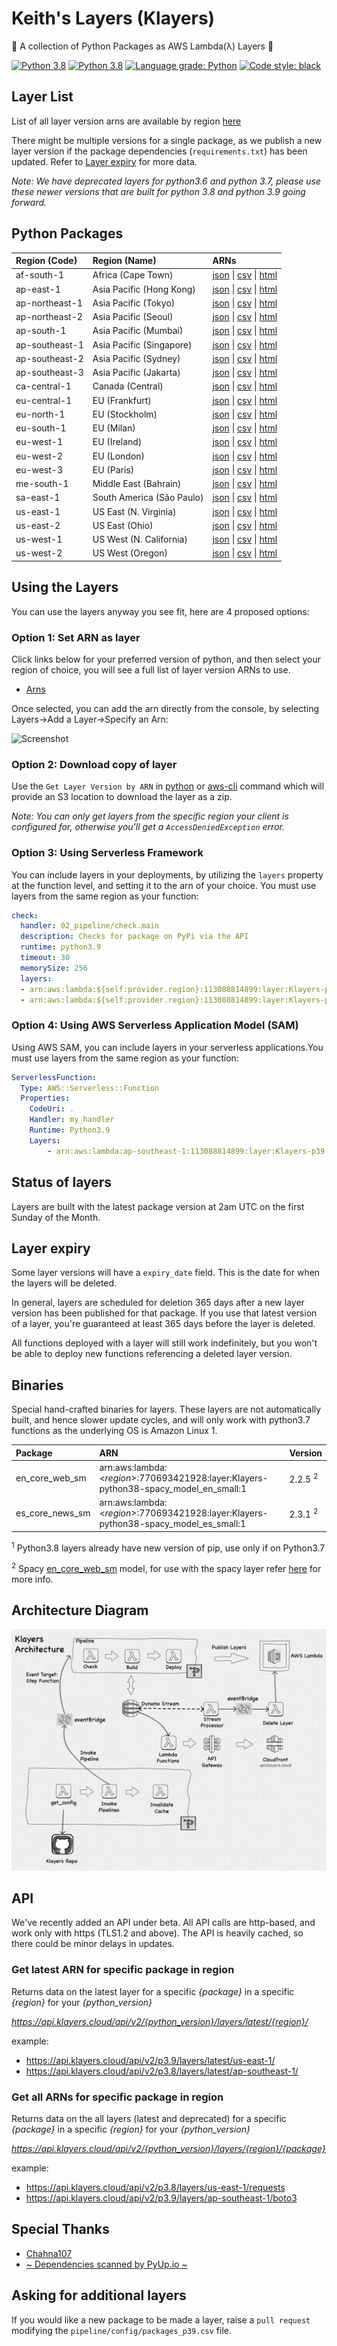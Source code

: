 # Keith's Layers (Klayers)

🐍 A collection of Python Packages as AWS Lambda(λ) Layers 🐍

[![Python 3.8](https://img.shields.io/badge/python-3.8-green.svg)](https://www.python.org/downloads/release/python-380/) [![Python 3.8](https://img.shields.io/badge/python-3.9-green.svg)](https://www.python.org/downloads/release/python-390/) [![Language grade: Python](https://img.shields.io/lgtm/grade/python/g/keithrozario/Klayers.svg?logo=lgtm&logoWidth=18)](https://lgtm.com/projects/g/keithrozario/Klayers/context:python) [![Code style: black](https://img.shields.io/badge/code%20style-black-000000.svg)](https://github.com/psf/black) 

## Layer List

List of all layer version arns are available by region [here](deployments/python3.8/arns)

There might be multiple versions for a single package, as we publish a new layer version if the package dependencies (`requirements.txt`) has been updated. Refer to [Layer expiry](#Layer-expiry) for more data.

*Note: We have deprecated layers for python3.6 and python 3.7, please use these newer versions that are built for python 3.8 and python 3.9 going forward.*

## Python Packages

| Region (Code) | Region (Name)| ARNs|
| :------------- |:--------|:--------|
| af-south-1 |Africa (Cape Town)| [json](https://api.klayers.cloud//api/v2/p3.9/layers/latest/af-south-1/json) \| [csv]((https://api.klayers.cloud//api/v2/p3.9/layers/latest/af-south-1/csv)) \| [html]((https://api.klayers.cloud//api/v2/p3.9/layers/latest/af-south-1/html))|
| ap-east-1 | Asia Pacific (Hong Kong)| [json](https://api.klayers.cloud//api/v2/p3.9/layers/latest/ap-east-1/json) \| [csv]((https://api.klayers.cloud//api/v2/p3.9/layers/latest/ap-east-1/csv)) \| [html]((https://api.klayers.cloud//api/v2/p3.9/layers/latest/ap-east-1/html))|
| ap-northeast-1 |Asia Pacific (Tokyo)| [json](https://api.klayers.cloud//api/v2/p3.9/layers/latest/ap-northeast-1/json) \| [csv]((https://api.klayers.cloud//api/v2/p3.9/layers/latest/ap-northeast-1/csv)) \| [html]((https://api.klayers.cloud//api/v2/p3.9/layers/latest/ap-northeast-1/html))|
| ap-northeast-2 |Asia Pacific (Seoul)| [json](https://api.klayers.cloud//api/v2/p3.9/layers/latest/ap-northeast-2/json) \| [csv]((https://api.klayers.cloud//api/v2/p3.9/layers/latest/ap-northeast-2/csv)) \| [html]((https://api.klayers.cloud//api/v2/p3.9/layers/latest/ap-northeast-2/html))|
| ap-south-1 |Asia Pacific (Mumbai)| [json](https://api.klayers.cloud//api/v2/p3.9/layers/latest/ap-south-1/json) \| [csv]((https://api.klayers.cloud//api/v2/p3.9/layers/latest/ap-south-1/csv)) \| [html]((https://api.klayers.cloud//api/v2/p3.9/layers/latest/ap-south-1/html))|
| ap-southeast-1 |Asia Pacific (Singapore)| [json](https://api.klayers.cloud//api/v2/p3.9/layers/latest/ap-southeast-1/json) \| [csv]((https://api.klayers.cloud//api/v2/p3.9/layers/latest/ap-southeast-1/csv)) \| [html]((https://api.klayers.cloud//api/v2/p3.9/layers/latest/ap-southeast-1/html))|
| ap-southeast-2 |Asia Pacific (Sydney)| [json](https://api.klayers.cloud//api/v2/p3.9/layers/latest/ap-southeast-2/json) \| [csv]((https://api.klayers.cloud//api/v2/p3.9/layers/latest/ap-southeast-2/csv)) \| [html]((https://api.klayers.cloud//api/v2/p3.9/layers/latest/ap-southeast-2/html))|
| ap-southeast-3 |Asia Pacific (Jakarta)| [json](https://api.klayers.cloud//api/v2/p3.9/layers/latest/ap-southeast-3/json) \| [csv]((https://api.klayers.cloud//api/v2/p3.9/layers/latest/ap-southeast-3/csv)) \| [html]((https://api.klayers.cloud//api/v2/p3.9/layers/latest/ap-southeast-3/html))|
| ca-central-1 |Canada (Central)| [json](https://api.klayers.cloud//api/v2/p3.9/layers/latest/ca-central-1/json) \| [csv]((https://api.klayers.cloud//api/v2/p3.9/layers/latest/ca-central-1/csv)) \| [html]((https://api.klayers.cloud//api/v2/p3.9/layers/latest/ca-central-1/html))|
| eu-central-1 |EU (Frankfurt)| [json](https://api.klayers.cloud//api/v2/p3.9/layers/latest/eu-central-1/json) \| [csv]((https://api.klayers.cloud//api/v2/p3.9/layers/latest/eu-central-1/csv)) \| [html]((https://api.klayers.cloud//api/v2/p3.9/layers/latest/eu-central-1/html))|
| eu-north-1 |EU (Stockholm)| [json](https://api.klayers.cloud//api/v2/p3.9/layers/latest/eu-north-1/json) \| [csv]((https://api.klayers.cloud//api/v2/p3.9/layers/latest/eu-north-1/csv)) \| [html]((https://api.klayers.cloud//api/v2/p3.9/layers/latest/eu-north-1/html))|
| eu-south-1 |EU (Milan)| [json](https://api.klayers.cloud//api/v2/p3.9/layers/latest/eu-south-1/json) \| [csv]((https://api.klayers.cloud//api/v2/p3.9/layers/latest/eu-south-1/csv)) \| [html]((https://api.klayers.cloud//api/v2/p3.9/layers/latest/eu-south-1/html))|
| eu-west-1 |EU (Ireland)| [json](https://api.klayers.cloud//api/v2/p3.9/layers/latest/eu-west-1/json) \| [csv]((https://api.klayers.cloud//api/v2/p3.9/layers/latest/eu-west-1/csv)) \| [html]((https://api.klayers.cloud//api/v2/p3.9/layers/latest/eu-west-1/html))|
| eu-west-2 |EU (London)| [json](https://api.klayers.cloud//api/v2/p3.9/layers/latest/eu-west-2/json) \| [csv]((https://api.klayers.cloud//api/v2/p3.9/layers/latest/eu-west-2/csv)) \| [html]((https://api.klayers.cloud//api/v2/p3.9/layers/latest/eu-west-2/html))|
| eu-west-3 |EU (Paris)| [json](https://api.klayers.cloud//api/v2/p3.9/layers/latest/eu-west-3/json) \| [csv]((https://api.klayers.cloud//api/v2/p3.9/layers/latest/eu-west-3/csv)) \| [html]((https://api.klayers.cloud//api/v2/p3.9/layers/latest/eu-west-3/html))|
| me-south-1 |Middle East (Bahrain)| [json](https://api.klayers.cloud//api/v2/p3.9/layers/latest/me-south-1/json) \| [csv]((https://api.klayers.cloud//api/v2/p3.9/layers/latest/me-south-1/csv)) \| [html]((https://api.klayers.cloud//api/v2/p3.9/layers/latest/me-south-1/html))|
| sa-east-1 |South America (São Paulo)| [json](https://api.klayers.cloud//api/v2/p3.9/layers/latest/sa-east-1/json) \| [csv]((https://api.klayers.cloud//api/v2/p3.9/layers/latest/sa-east-1/csv)) \| [html]((https://api.klayers.cloud//api/v2/p3.9/layers/latest/sa-east-1/html))|
| us-east-1 |US East (N. Virginia)| [json](https://api.klayers.cloud//api/v2/p3.9/layers/latest/us-east-1/json) \| [csv]((https://api.klayers.cloud//api/v2/p3.9/layers/latest/us-east-1/csv)) \| [html]((https://api.klayers.cloud//api/v2/p3.9/layers/latest/us-east-1/html))|
| us-east-2 |US East (Ohio)| [json](https://api.klayers.cloud//api/v2/p3.9/layers/latest/us-east-2/json) \| [csv]((https://api.klayers.cloud//api/v2/p3.9/layers/latest/us-east-2/csv)) \| [html]((https://api.klayers.cloud//api/v2/p3.9/layers/latest/us-east-2/html))|
| us-west-1 |US West (N. California)| [json](https://api.klayers.cloud//api/v2/p3.9/layers/latest/us-west-1/json) \| [csv]((https://api.klayers.cloud//api/v2/p3.9/layers/latest/us-west-1/csv)) \| [html]((https://api.klayers.cloud//api/v2/p3.9/layers/latest/us-west-1/html))|
| us-west-2 |US West (Oregon)| [json](https://api.klayers.cloud//api/v2/p3.9/layers/latest/us-west-2/json) \| [csv]((https://api.klayers.cloud//api/v2/p3.9/layers/latest/us-west-2/csv)) \| [html]((https://api.klayers.cloud//api/v2/p3.9/layers/latest/us-west-2/html))|


## Using the Layers

You can use the layers anyway you see fit, here are 4 proposed options:

### Option 1: Set ARN as layer

Click links below for your preferred version of python, and then select your region of choice, you will see a full list of layer version ARNs to use.

* [Arns](deployments/python3.8)

Once selected, you can add the arn directly from the console, by selecting Layers->Add a Layer->Specify an Arn:

![Screenshot](documentation/add_arn.png)

### Option 2: Download copy of layer

Use the `Get Layer Version by ARN` in [python](https://boto3.amazonaws.com/v1/documentation/api/latest/reference/services/lambda.html#Lambda.Client.get_layer_version_by_arn) or [aws-cli](https://docs.aws.amazon.com/cli/latest/reference/lambda/get-layer-version-by-arn.html) command which will provide an S3 location to download the layer as a zip.

*Note: You can only get layers from the specific region your client is configured for, otherwise you'll get a `AccessDeniedException` error.*

### Option 3: Using Serverless Framework

You can include layers in your deployments, by utilizing the `layers` property at the function level, and setting it to the arn of your choice. You must use layers from the same region as your function:

```yaml
check:
  handler: 02_pipeline/check.main
  description: Checks for package on PyPi via the API
  runtime: python3.9
  timeout: 30
  memorySize: 256
  layers:
  - arn:aws:lambda:${self:provider.region}:113088814899:layer:Klayers-python37-packaging:1
  - arn:aws:lambda:${self:provider.region}:113088814899:layer:Klayers-python38-aws-lambda-powertools:23
```

### Option 4: Using AWS Serverless Application Model (SAM)

Using AWS SAM, you can include layers in your serverless applications.You must use layers from the same region as your function:

```yaml
ServerlessFunction:
  Type: AWS::Serverless::Function
  Properties:
    CodeUri: .
    Handler: my_handler
    Runtime: Python3.9
    Layers:
        - arn:aws:lambda:ap-southeast-1:113088814899:layer:Klayers-p39-packaging:1
```

## Status of layers

Layers are built with the latest package version at 2am UTC on the first Sunday of the Month.

## Layer expiry

Some layer versions will have a `expiry_date` field. This is the date for when the layers will be deleted.

In general, layers are scheduled for deletion 365 days after a new layer version has been published for that package. If you use that latest version of a layer, you're guaranteed at least 365 days before the layer is deleted.

All functions deployed with a layer will still work indefinitely, but you won't be able to deploy new functions referencing a deleted layer version.

## Binaries

Special hand-crafted binaries for layers. These layers are not automatically built, and hence slower update cycles, and will only work with python3.7 functions as the underlying OS is Amazon Linux 1.

| Package        | ARN                                                                             | Version    |
| :------------- |:------------------------------------------------------------------------------- | ---------- |
| en_core_web_sm | arn:aws:lambda:\<*region*>:770693421928:layer:Klayers-python38-spacy_model_en_small:1 | 2.2.5 <sup>2</sup>|
| es_core_news_sm | arn:aws:lambda:\<*region*>:770693421928:layer:Klayers-python38-spacy_model_es_small:1 | 2.3.1 <sup>2</sup>|

<sup>1</sup> Python3.8 layers already have new version of pip, use only if on Python3.7

<sup>2</sup> Spacy [en_core_web_sm](https://spacy.io/models/en) model, for use with the spacy layer refer [here](https://github.com/keithrozario/Klayers/issues/97) for more info.


## Architecture Diagram

![Screenshot](documentation/Klayers-Architecture.png)

## API

We've recently added an API under beta. All API calls are http-based, and work only with https (TLS1.2 and above). The API is heavily cached, so there could be minor delays in updates.

### Get latest ARN for specific package in region

Returns data on the latest layer for a specific *{package}* in a specific *{region}* for your *{python_version}*

*https://api.klayers.cloud/api/v2/{python_version}/layers/latest/{region}/*

example:

  * https://api.klayers.cloud/api/v2/p3.9/layers/latest/us-east-1/
  * https://api.klayers.cloud/api/v2/p3.8/layers/latest/ap-southeast-1/


### Get all ARNs for specific package in region

Returns data on the all layers (latest and deprecated) for a specific *{package}* in a specific *{region}* for your *{python_version}*

*https://api.klayers.cloud/api/v2/{python_version}/layers/{region}/{package}*


example:

  * https://api.klayers.cloud/api/v2/p3.8/layers/us-east-1/requests
  * https://api.klayers.cloud/api/v2/p3.9/layers/ap-southeast-1/boto3


## Special Thanks

* [Chahna107](https://github.com/chahna107) 
* [~ Dependencies scanned by PyUp.io ~](https://pyup.io/)

## Asking for additional layers

If you would like a new package to be made a layer, raise a `pull request` modifying the `pipeline/config/packages_p39.csv` file.

